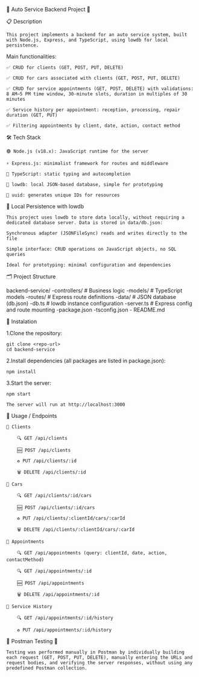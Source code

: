 🚗  Auto Service Backend Project 🚗

📋 Description

    This project implements a backend for an auto service system, built with Node.js, Express, and TypeScript, using lowdb for local persistence.

Main functionalities:

    ✅ CRUD for clients (GET, POST, PUT, DELETE)

    ✅ CRUD for cars associated with clients (GET, POST, PUT, DELETE)

    ✅ CRUD for service appointments (GET, POST, DELETE) with validations: 8 AM–5 PM time window, 30-minute slots, duration in multiples of 30 minutes

    ✅ Service history per appointment: reception, processing, repair duration (GET, PUT)

    ✅ Filtering appointments by client, date, action, contact method

🛠 Tech Stack

    🟢 Node.js (v18.x): JavaScript runtime for the server

    ⚡ Express.js: minimalist framework for routes and middleware

    🔷 TypeScript: static typing and autocompletion

    💾 lowdb: local JSON-based database, simple for prototyping

    🔑 uuid: generates unique IDs for resources

💾 Local Persistence with lowdb

    This project uses lowdb to store data locally, without requiring a dedicated database server. Data is stored in data/db.json:

    Synchronous adapter (JSONFileSync) reads and writes directly to the file

    Simple interface: CRUD operations on JavaScript objects, no SQL queries

    Ideal for prototyping: minimal configuration and dependencies

🗂 Project Structure

backend-service/
    -controllers/  # Business logic
    -models/       # TypeScript models
    -routes/       # Express route definitions
    -data/         # JSON database (db.json)
    -db.ts         # lowdb instance configuration
    -server.ts     # Express config and route mounting
    -package.json
    -tsconfig.json
    - README.md           

🚀 Instalation

1.Clone the repository:

    git clone <repo-url>
    cd backend-service

2.Install dependencies (all packages are listed in package.json):

    npm install

3.Start the server:

    npm start

    The server will run at http://localhost:3000

📡 Usage / Endpoints

    👥 Clients

        🔍 GET /api/clients

        🆕 POST /api/clients

        ♻️ PUT /api/clients/:id

        🗑 DELETE /api/clients/:id

    🚗 Cars

        🔍 GET /api/clients/:id/cars

        🆕 POST /api/clients/:id/cars

        ♻️ PUT /api/clients/:clientId/cars/:carId

        🗑 DELETE /api/clients/:clientId/cars/:carId

    📅 Appointments

        🔍 GET /api/appointments (query: clientId, date, action, contactMethod)

        🔍 GET /api/appointments/:id

        🆕 POST /api/appointments

        🗑 DELETE /api/appointments/:id

    📝 Service History

        🔍 GET /api/appointments/:id/history

        ♻️ PUT /api/appointments/:id/history

🧪 Postman Testing 🎯

    Testing was performed manually in Postman by individually building each request (GET, POST, PUT, DELETE), manually entering the URLs and request bodies, and verifying the server responses, without using any predefined Postman collection.


